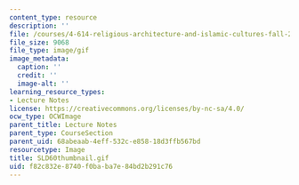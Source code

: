 ```yaml
---
content_type: resource
description: ''
file: /courses/4-614-religious-architecture-and-islamic-cultures-fall-2002/f82c832e8740f0baba7e84bd2b291c76_SLD60thumbnail.gif
file_size: 9068
file_type: image/gif
image_metadata:
  caption: ''
  credit: ''
  image-alt: ''
learning_resource_types:
- Lecture Notes
license: https://creativecommons.org/licenses/by-nc-sa/4.0/
ocw_type: OCWImage
parent_title: Lecture Notes
parent_type: CourseSection
parent_uid: 68abeaab-4eff-532c-e858-18d3ffb567bd
resourcetype: Image
title: SLD60thumbnail.gif
uid: f82c832e-8740-f0ba-ba7e-84bd2b291c76
---
```

